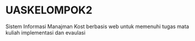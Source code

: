 # UASKELOMPOK2
Sistem Informasi Manajman Kost berbasis web untuk memenuhi tugas mata kuliah implementasi dan evaulasi
